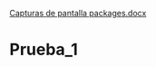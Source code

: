 [Capturas de pantalla packages.docx](https://github.com/MelaniMolina/Prueba_1/files/10254171/Capturas.de.pantalla.packages.docx)
# Prueba_1
